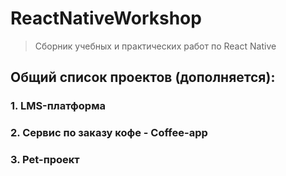 # ReactNativeWorkshop

> Сборник учебных и практических работ по React Native

## Общий список проектов (дополняется):

### 1. LMS-платформа

### 2. Сервис по заказу кофе - Coffee-app

### 3. Pet-проект

